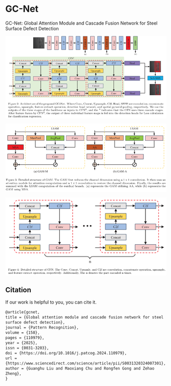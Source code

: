 # GC-Net
GC-Net: Global Attention Module and Cascade Fusion Network for Steel Surface Defect Detection



![Model](./figures/model.png)

![GAM](./figures/GAM.png)

![CFN](./figures/CFN.png)


## Citation
If our work is helpful to you, you can cite it.

```
@article{gcnet,
title = {Global attention module and cascade fusion network for steel surface defect detection},
journal = {Pattern Recognition},
volume = {158},
pages = {110979},
year = {2025},
issn = {0031-3203},
doi = {https://doi.org/10.1016/j.patcog.2024.110979},
url = {https://www.sciencedirect.com/science/article/pii/S0031320324007301},
author = {Guanghu Liu and Maoxiang Chu and Rongfen Gong and Zehao Zheng},
}
```